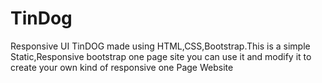# TinDog
Responsive UI TinDOG made using HTML,CSS,Bootstrap.This is a simple Static,Responsive bootstrap one page site you can use it and modify it to create your own kind of responsive one Page Website 
